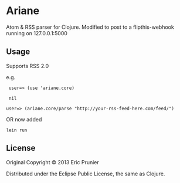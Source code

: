 # Ariane

Atom & RSS parser for Clojure. Modified to post to a flipthis-webhook running on 127.0.0.1:5000

## Usage

Supports RSS 2.0

e.g.

     user=> (use 'ariane.core)

     nil

    user=> (ariane.core/parse "http://your-rss-feed-here.com/feed/")

OR now added

    lein run

## License

Original Copyright © 2013 Eric Prunier

Distributed under the Eclipse Public License, the same as Clojure.
